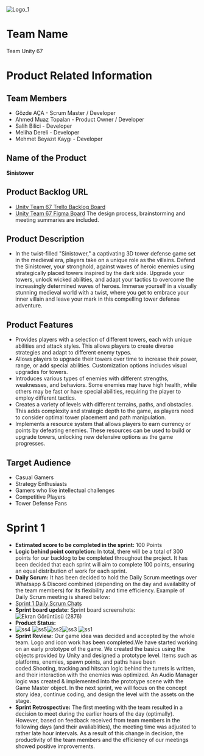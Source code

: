 ![Logo_1](https://github.com/gozdeaca/GOUA_BootCamp/assets/123934798/9360e8e8-93eb-4b01-90fd-8301dce76344)
# Team Name
Team Unity 67
# Product Related Information
## Team Members
* Gözde AÇA - Scrum Master / Developer
* Ahmed Muaz Topalan - Product Owner / Developer
* Salih Bilici - Developer
* Meliha Dereli - Developer
* Mehmet Beyazıt Kaygı - Developer
## Name of the Product
**Sinistower**
## Product Backlog URL
* [Unity Team 67 Trello Backlog Board](https://trello.com/b/eoYWdnq1/gouabootcampproduct-backlog)
* [Unity Team 67 Figma Board](https://www.figma.com/file/NCYuB1BaYlpFb3p5D8yhhJ/GOUA-BOOTCAMP?type=whiteboard&node-id=0%3A1&t=GqrkjPL1u8cXyyWj-1) The design process, brainstorming and meeting summaries are included.
## Product Description
* In the twist-filled "Sinistower," a captivating 3D tower defense game set in the medieval era, players take on a unique role as the villains. Defend the Sinistower, your stronghold, against waves of heroic enemies using strategically placed towers inspired by the dark side. Upgrade your towers, unlock wicked abilities, and adapt your tactics to overcome the increasingly determined waves of heroes. Immerse yourself in a visually stunning medieval world with a twist, where you get to embrace your inner villain and leave your mark in this compelling tower defense adventure.
## Product Features
* Provides players with a selection of different towers, each with unique abilities and attack styles. This allows players to create diverse strategies and adapt to different enemy types.
* Allows players to upgrade their towers over time to increase their power, range, or add special abilities. Customization options includes visual upgrades for towers.
* Introduces various types of enemies with different strengths, weaknesses, and behaviors. Some enemies may have high health, while others may be fast or have special abilities, requiring the player to employ different tactics.
* Creates a variety of levels with different terrains, paths, and obstacles. This adds complexity and strategic depth to the game, as players need to consider optimal tower placement and path manipulation.
* Implements a resource system that allows players to earn currency or points by defeating enemies. These resources can be used to build or upgrade towers, unlocking new defensive options as the game progresses.
## Target Audience
* Casual Gamers
* Strategy Enthusiasts
* Gamers who like intellectual challenges
* Competitive Players
* Tower Defense Fans
# Sprint 1
* **Estimated score to be completed in the sprint:** 100 Points
* **Logic behind point completion:** In total, there will be a total of 300 points for our backlog to be completed throughout the project. It has been decided that each sprint will aim to complete 100 points, ensuring an equal distribution of work for each sprint.
* **Daily Scrum:**  It has been decided to hold the Daily Scrum meetings over Whatsapp & Discord combined (depending on the day and availablity of the team members) for its flexibility and time efficiency. Example of Daily Scrum meeting is shared below:
* [Sprint 1 Daily Scrum Chats](https://github.com/gozdeaca/GOUA_BootCamp/files/11782522/WhatsappExport.pdf)
* **Sprint board update:** Sprint board screenshots: ![Ekran Görüntüsü (2876)](https://github.com/gozdeaca/GOUA_BootCamp/assets/123934798/a62bbb3e-bba6-4072-bd0f-8a1bc84c91c9)
* **Product Status:**
* ![ss4](https://github.com/gozdeaca/GOUA_BootCamp/assets/123934798/ab61a454-81c7-4790-9cda-f3920fe93521) ![ss5](https://github.com/gozdeaca/GOUA_BootCamp/assets/123934798/c552626e-e5fa-4b51-9dd0-014799398ca6![ss3](https://github.com/gozdeaca/GOUA_BootCamp/assets/123934798/b32a5932-16df-4d19-9787-3b4981d0acdc)
)![ss2](https://github.com/gozdeaca/GOUA_BootCamp/assets/123934798/ab3c8116-7e49-437d-9c26-dc200a4ec46e)![ss3](https://github.com/gozdeaca/GOUA_BootCamp/assets/123934798/443b36da-0497-49b1-bc9f-cc581c4f632c) ![ss1](https://github.com/gozdeaca/GOUA_BootCamp/assets/123934798/7152148a-3a97-4ae1-a98a-3b5d81de06f2)
* **Sprint Review:** Our game idea was decided and accepted by the whole team. Logo and icon work has been completed.We have started working on an early prototype of the game. We created the basics using the objects provided by Unity and designed a prototype level. Items such as platforms, enemies, spawn points, and paths have been coded.Shooting, tracking and hitscan logic behind the turrets is written, and their interaction with the enemies was optimized. An Audio Manager logic was created & implemented into the prototype scene with the Game Master object. In the next sprint, we will focus on the concept story idea, continue coding, and design the level with the assets on the stage.
* **Sprint Retrospective:** The first meeting with the team resulted in a decision to meet during the earlier hours of the day (optimally). However, based on feedback received from team members in the following days (and their avaliablities), the meeting time was adjusted to rather late hour intervals. As a result of this change in decision, the productivity of the team members and the efficiency of our meetings showed positive improvements.

